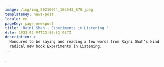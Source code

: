 ```yaml
---
image: /img/img_20210914_103543_870.jpeg
templateKey: news-post
locale: en
pageKey: page_newspost
title: 'Rajni Shah - Experiments in Listening '
date: 2022-02-04T22:56:52.937Z
description: >-
  Honoured to be saying and reading a few words from Rajni Shah's kind and
  radical new book Experiments in Listening.
---
```

.
